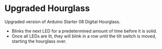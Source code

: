 # Upgraded Hourglass
Upgraded version of Arduino Starter 08 Digital Hourglass.

- Blinks the next LED for a predetermined amount of time before it is solid.
- Once all LEDs are lit, they will blink in a row until the tilt switch is moved, starting the hourglass over.
